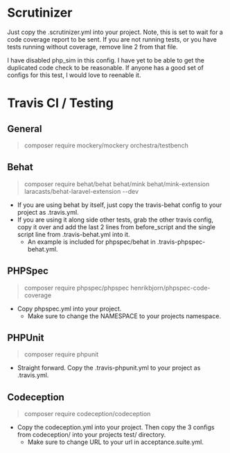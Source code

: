 # Scrutinizer

Just copy the .scrutinizer.yml into your project.  Note, this is set to wait for a code coverage report to be sent.  If you are not running tests, or you have tests running without coverage, remove line 2 from that file. 

I have disabled php_sim in this config.  I have yet to be able to get the duplicated code check to be reasonable.  If anyone has a good set of configs for this test, I would love to reenable it.

# Travis CI / Testing

## General

> composer require mockery/mockery orchestra/testbench

## Behat

> composer require behat/behat behat/mink behat/mink-extension laracasts/behat-laravel-extension --dev

- If you are using behat by itself, just copy the travis-behat config to your project as .travis.yml.
- If you are using it along side other tests, grab the other travis config, copy it over and add the last 2 lines from before_script and the single script line from .travis-behat.yml into it.
    - An example is included for phpspec/behat in .travis-phpspec-behat.yml.
    
## PHPSpec

> composer require phpspec/phpspec henrikbjorn/phpspec-code-coverage

- Copy phpspec.yml into your project.
    - Make sure to change the NAMESPACE to your projects namespace.

## PHPUnit

> composer require phpunit

- Straight forward.  Copy the .travis-phpunit.yml to your project as .travis.yml.

## Codeception

> composer require codeception/codeception

- Copy the codeception.yml into your project.  Then copy the 3 configs from codeception/ into your projects test/ directory.
    - Make sure to change URL to your url in acceptance.suite.yml.
